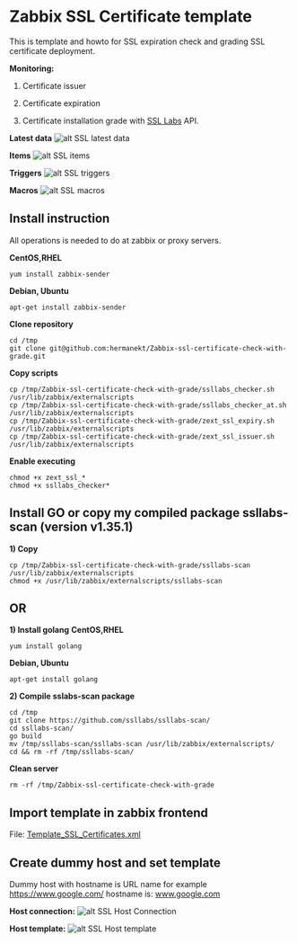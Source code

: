 # Zabbix SSL Certificate template
This is template and howto for SSL expiration check and grading SSL certificate deployment.

**Monitoring:**

1) Certificate issuer

2) Certificate expiration

3) Certificate installation grade with [SSL Labs](https://www.ssllabs.com/) API.

**Latest data**
![alt SSL latest data](https://github.com/hermanekt/Zabbix-ssl-certificate-check-with-grade/raw/master/IMG/latest_data.jpg)

**Items**
![alt SSL items](https://github.com/hermanekt/Zabbix-ssl-certificate-check-with-grade/raw/master/IMG/items.jpg)

**Triggers**
![alt SSL triggers](https://github.com/hermanekt/Zabbix-ssl-certificate-check-with-grade/raw/master/IMG/triggers.jpg)

**Macros**
![alt SSL macros](https://github.com/hermanekt/Zabbix-ssl-certificate-check-with-grade/raw/master/IMG/macros.jpg)

## Install instruction ##

All operations is needed to do at zabbix or proxy servers.

**CentOS,RHEL**
```console
yum install zabbix-sender
```
**Debian, Ubuntu**
```console
apt-get install zabbix-sender
```

**Clone repository**
```console
cd /tmp
git clone git@github.com:hermanekt/Zabbix-ssl-certificate-check-with-grade.git
```

**Copy scripts**
```console
cp /tmp/Zabbix-ssl-certificate-check-with-grade/ssllabs_checker.sh /usr/lib/zabbix/externalscripts
cp /tmp/Zabbix-ssl-certificate-check-with-grade/ssllabs_checker_at.sh /usr/lib/zabbix/externalscripts
cp /tmp/Zabbix-ssl-certificate-check-with-grade/zext_ssl_expiry.sh /usr/lib/zabbix/externalscripts
cp /tmp/Zabbix-ssl-certificate-check-with-grade/zext_ssl_issuer.sh /usr/lib/zabbix/externalscripts
```

**Enable executing**
```console
chmod +x zext_ssl_*
chmod +x ssllabs_checker*
```


## Install GO or copy my compiled package ssllabs-scan (version v1.35.1) ##
**1) Copy**
```console
cp /tmp/Zabbix-ssl-certificate-check-with-grade/ssllabs-scan /usr/lib/zabbix/externalscripts
chmod +x /usr/lib/zabbix/externalscripts/ssllabs-scan
```
## OR ##

**1) Install golang**
**CentOS,RHEL**
```console
yum install golang
```
**Debian, Ubuntu**
```console
apt-get install golang
```
**2) Compile sslabs-scan package**
```console
cd /tmp
git clone https://github.com/ssllabs/ssllabs-scan/
cd ssllabs-scan/
go build
mv /tmp/ssllabs-scan/ssllabs-scan /usr/lib/zabbix/externalscripts/
cd && rm -rf /tmp/ssllabs-scan/
```

**Clean server**
```console
rm -rf /tmp/Zabbix-ssl-certificate-check-with-grade
```
## Import template in zabbix frontend ##
File: [Template_SSL_Certificates.xml](https://github.com/hermanekt/Zabbix-ssl-certificate-check-with-grade/raw/master/Template_SSL_Certificates.xml)

## Create dummy host and set template ##
Dummy host with hostname is URL name for example https://www.google.com/ hostname is: www.google.com

**Host connection:**
![alt SSL Host Connection](https://github.com/hermanekt/Zabbix-ssl-certificate-check-with-grade/raw/master/IMG/host_conn.jpg)

**Host template:**
![alt SSL Host template](https://github.com/hermanekt/Zabbix-ssl-certificate-check-with-grade/raw/master/IMG/host_template.jpg)
